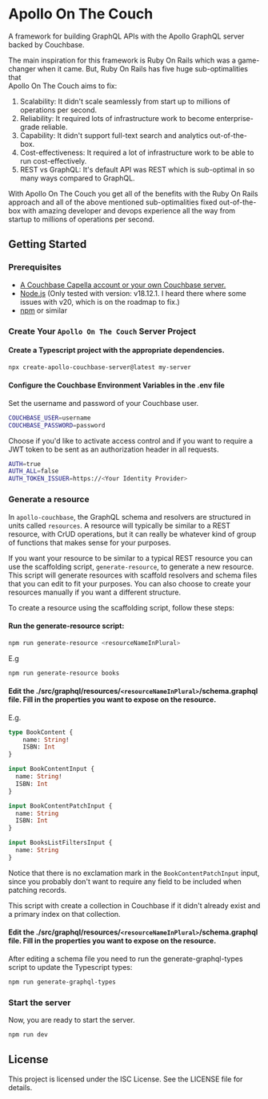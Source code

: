 # Apollo On The Couch
A framework for building GraphQL APIs with the Apollo GraphQL server backed by Couchbase. 

The main inspiration for this framework is Ruby On Rails which was a game-changer when it came. But, Ruby On Rails has five huge sub-optimalities that  
Apollo On The Couch aims to fix: 
1. Scalability: It didn't scale seamlessly from start up to millions of operations per second. 
2. Reliability: It required lots of infrastructure work to become enterprise-grade reliable.
3. Capability: It didn't support full-text search and analytics out-of-the-box. 
4. Cost-effectiveness: It required a lot of infrastructure work to be able to run cost-effectively. 
5. REST vs GraphQL: It's default API was REST which is sub-optimal in so many ways compared to GraphQL. 

With Apollo On The Couch you get all of the benefits with the Ruby On Rails approach and all of the above mentioned sub-optimalities fixed out-of-the-box with amazing developer and devops experience all the way from startup to millions of operations per second.

## Getting Started

### Prerequisites 
* [A Couchbase Capella account or your own Couchbase server.](https://www.couchbase.com/downloads) 
* [Node.js](https://nodejs.org/en/download) (Only tested with version: v18.12.1. I heard there where some issues with v20, which is on the roadmap to fix.)
* [npm](https://docs.npmjs.com/downloading-and-installing-node-js-and-npm) or similar

### Create Your `Apollo On The Couch` Server Project

#### Create a Typescript project with the appropriate dependencies.
```bash
npx create-apollo-couchbase-server@latest my-server
```

#### Configure the Couchbase Environment Variables in the .env file
Set the username and password of your Couchbase user. 
```bash
COUCHBASE_USER=username
COUCHBASE_PASSWORD=password
```
Choose if you'd like to activate access control and if you want to require a JWT token to be sent as an authorization header in all requests. 
```bash
AUTH=true
AUTH_ALL=false
AUTH_TOKEN_ISSUER=https://<Your Identity Provider>
```

### Generate a resource 
In `apollo-couchbase`, the GraphQL schema and resolvers are structured in units called `resources`. A resource will typically be similar to a REST resource, with CrUD operations, but it can really be whatever kind of group of functions that makes sense for your purposes.  

If you want your resource to be similar to a typical REST resource you can use the scaffolding script, `generate-resource`, to generate a new resource. This script will generate resources with scaffold resolvers and schema files that you can edit to fit your purposes. You can also choose to create your resources manually if you want a different structure. 

To create a resource using the scaffolding script, follow these steps:

#### Run the generate-resource script:
```bash
npm run generate-resource <resourceNameInPlural>
```

E.g
```bash
npm run generate-resource books
```

#### Edit the ./src/graphql/resources/`<resourceNameInPlural>`/schema.graphql file. Fill in the properties you want to expose on the resource.
E.g.
```graphql
type BookContent {
    name: String!
    ISBN: Int
}

input BookContentInput {
  name: String!
  ISBN: Int
}

input BookContentPatchInput {
  name: String
  ISBN: Int
}

input BooksListFiltersInput {
  name: String
}
```
Notice that there is no exclamation mark in the `BookContentPatchInput` input, since you probably don't want to require any field to be included when patching records. 

This script with create a collection in Couchbase if it didn't already exist and a primary index on that collection. 

#### Edit the ./src/graphql/resources/`<resourceNameInPlural>`/schema.graphql file. Fill in the properties you want to expose on the resource.
After editing a schema file you need to run the generate-graphql-types script to update the Typescript types:
```bash
npm run generate-graphql-types
```

### Start the server
Now, you are ready to start the server. 

```bash
npm run dev
```

## License
This project is licensed under the ISC License. See the LICENSE file for details.
